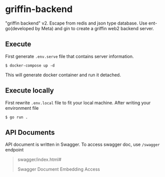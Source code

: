 # griffin-backend 

<p>
"griffin backend" v2. Escape from redis and json type database. Use ent-go(developed by Meta) and gin to create a griffin web2 backend server.
</p>

## Execute

First generate `.env.serve` file that contains server information.

```console
$ docker-compose up -d
```
This will generate docker container and run it detached.

## Execute locally

First rewrite `.env.local` file to fit your local machine. After writing your environment file

```console
$ go run .
```


## API Documents

<p>

API document is written in Swagger. To access swagger doc, use `/swagger` endpoint
> swagger/index.html#
> 
> Swagger Document Embedding Access

</p>
 